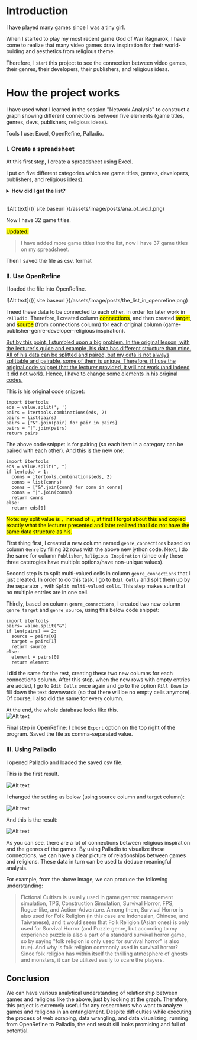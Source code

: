 # Introduction

I have played many games since I was a tiny girl.

When I started to play my most recent game God of War Ragnarok, I have come to realize that many video games draw inspiration for their world-buiding and aesthetics from religious theme.

Therefore, I start this project to see the connection between video games, their genres, their developers, their publishers, and religious ideas.

# How the project works

I have used what I learned in the session "Network Analysis" to construct a graph showing different connections between five elements (game titles, genres, devs, publishers, religious ideas).

Tools I use: Excel, OpenRefine, Palladio.

### I. Create a spreadsheet

At this first step, I create a spreadsheet using Excel.

I put on five different categories which are game titles, genres, developers, publishers, and religious ideas).

<details>
<summary><b>How did I get the list?</b></summary>
<blockquote>
This step, unfortunately, I have to do it manually. The web scraping method can only provide me game titles, their developers, their genres, and their publishers, since these are actual tags on steam platform, meanwhile there has never been a tag for religious inspiration (understandable!). Therefore, I tried to use my own experience, gathering all the games that I haved played and see whether they have religious inspiration or not.
</blockquote>
</details><br>

![Alt text]({{ site.baseurl }}/assets/image/posts/ana_of_vid_1.png)

Now I have 32 game titles. 

<mark>Updated:</mark>
>I have added more game titles into the list, now I have 37 game titles on my spreadsheet.

Then I saved the file as csv. format

### II. Use OpenRefine

I loaded the file into OpenRefine.


![Alt text]({{ site.baseurl }}/assets/image/posts/the_list_in_openrefine.png)

I need these data to be connected to each other, in order for later work in `Palladio`. Therefore, I created column <mark>connections</mark>, and then created <mark>target</mark>, and <mark>source</mark> (from connections column) for each original column (game-publisher-genre-developer-religious inspiration).  

<u>But by this point, I stumbled upon a big problem. In the original lesson, with the lecturer's guide and example, his data has different structure than mine. All of his data can be splitted and paired, but my data is not always splittable and pairable, some of them is unique. Therefore, if I use the original code snippet that the lecturer provided, it will not work (and indeed it did not work). Hence, I have to change some elements in his original codes.</u>

This is his original code snippet:
```
import itertools
eds = value.split('; ')
pairs = itertools.combinations(eds, 2)
pairs = list(pairs)
pairs = ["&".join(pair) for pair in pairs]
pairs = "|".join(pairs)
return pairs
```
The above code snippet is for pairing (so each item in a category can be paired with each other). And this is the new one:
```
import itertools
eds = value.split(", ")
if len(eds) > 1:
  conns = itertools.combinations(eds, 2)
  conns = list(conns)
  conns = ["&".join(conn) for conn in conns]
  conns = "|".join(conns)
  return conns
else:
  return eds[0]
```
<mark>Note: my split value is `,` instead of `;`, at first I forgot about this and copied exactly what the lecturer presented and later realized that I do not have the same data structure as his.</mark>

First thing first, I created a new column named `genre_connections` based on column `Genre` by filling 32 rows with the above new jython code. Next, I do the same for column `Publisher`, `Religious Inspiration` (since only these three caterogies have multiple options/have non-unique values). 

Second step is to split multi-valued cells in column `genre_connections` that I just created. In order to do this task, I go to `Edit Cells` and split them up by the separator `,` with `Split multi-valued cells`. This step makes sure that no multiple entries are in one cell. 

Thirdly, based on column `genre_connections`, I created two new column `genre_target` and `genre_source`, using this below code snippet:
```
import itertools
pairs= value.split("&")
if len(pairs) == 2:
  source = pairs[0]
  target = pairs[1]
  return source
else:
  element = pairs[0]
  return element 
```
I did the same for the rest, creating these two new columns for each connections column. After this step, when the new rows with empty entries are added, I go to `Edit Cells` once again and go to the option `Fill Down` to fill down the text downwards (so that there will be no empty cells anymore). Of course, I also did the same for every column.

At the end, the whole database looks like this.  
![Alt text](<../assets/image/posts/Screenshot 2023-09-29 131458.png>)

Final step in OpenRefine: I chose `Export` option on the top right of the program. Saved the file as comma-separated value.
### III. Using Palladio

I opened Palladio and loaded the saved csv file.

This is the first result.

![Alt text](<../assets/image/posts/Screenshot 2023-07-13 102622.png>)

I changed the setting as below (using source column and target column):

![Alt text](<../assets/image/posts/Screenshot 2023-09-29 155149.png>)

And this is the result:

![Alt text](<../assets/image/posts/Screenshot 2023-07-13 103057.png>)

As you can see, there are a lot of connections between religious inspiration and the genres of the games. By using Palladio to visualize these connections, we can have a clear picture of relationships between games and religions. These data in turn can be used to deduce meaningful analysis. 

For example, from the above image, we can produce the following understanding:
>Fictional Cultism is usually used in game genres: management simulation, TPS, Construction Simulation, Survival Horror, FPS, Rogue-like, and Action-Adventure. Among them, Survival Horror is also used for Folk Religion (in this case are Indonesian, Chinese, and Taiwanese), and it would seem that Folk Religion (Asian ones) is only used for Survival Horror (and Puzzle genre, but according to my experience puzzle is also a part of a standard survival horror game, so by saying "folk religion is only used for survival horror" is also true). And why is folk religion commonly used in survival horror? Since folk religion has within itself the thrilling atmosphere of ghosts and monsters, it can be utilized easily to scare the players. 

## Conclusion

We can have various analytical understanding of relationship between games and religions like the above, just by looking at the graph. Therefore, this project is extremely useful for any researchers who want to analyze games and religions in an entanglement. Despite difficulties while executing the process of web scraping, data wrangling, and data visualizing, running from OpenRefine to Palladio, the end result sill looks promising and full of potential.